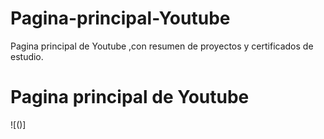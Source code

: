 # Pagina-principal-Youtube
Pagina principal de Youtube ,con resumen de proyectos y certificados de estudio.
<h1>Pagina principal de Youtube</h1>
![()]
